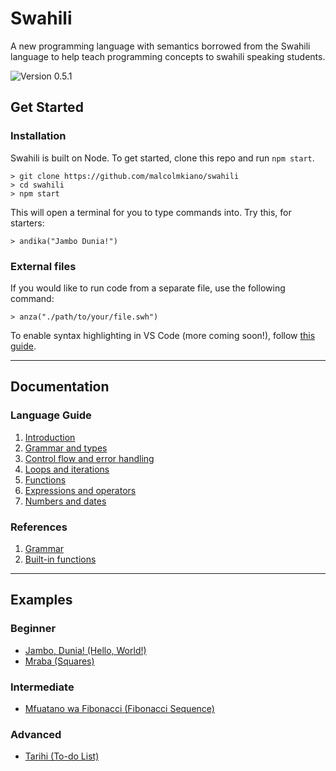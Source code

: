 # Swahili

A new programming language with semantics borrowed from the Swahili language to help teach programming concepts to swahili speaking students.

![Version 0.5.1](https://img.shields.io/badge/version-0.5.1-blue)

## Get Started

### Installation

Swahili is built on Node. To get started, clone this repo and run `npm start`.

```
> git clone https://github.com/malcolmkiano/swahili
> cd swahili
> npm start
```

This will open a terminal for you to type commands into. Try this, for starters:

```swahili
> andika("Jambo Dunia!")
```

### External files

If you would like to run code from a separate file, use the following command:

```swahili
> anza("./path/to/your/file.swh")
```

To enable syntax highlighting in VS Code (more coming soon!), follow [this guide](./swahili-syntax/).

---

## Documentation

### Language Guide

1. [Introduction](./docs/guide/01-introduction.md)
2. [Grammar and types](./docs/guide/02-grammar-and-types.md)
3. [Control flow and error handling](./docs/guide/03-control-flow.md)
4. [Loops and iterations](./docs/guide/04-loops.md)
5. [Functions](./docs/guide/05-functions.md)
6. [Expressions and operators](./docs/guide/06-expressions.md)
7. [Numbers and dates](./docs/guide/07-numbers-and-dates.md)

### References

1. [Grammar](./docs/ref/grammar.md)
2. [Built-in functions](./docs/ref/built-in-functions.md)

---

## Examples

### Beginner

- [Jambo, Dunia! (Hello, World!)](./examples/jambo.swh)
- [Mraba (Squares)](./examples/)

### Intermediate

- [Mfuatano wa Fibonacci (Fibonacci Sequence)](./examples/fibonacci.swh)

### Advanced

- [Tarihi (To-do List)](./examples/tarihi.swh)
